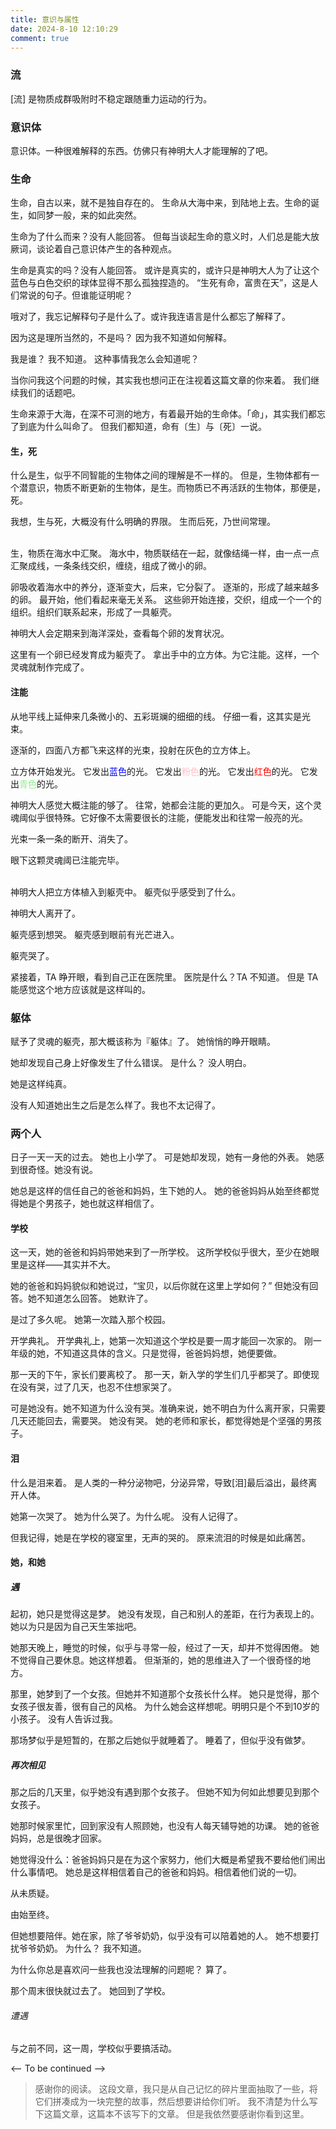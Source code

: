 ```yaml
---
title: 意识与属性
date: 2024-8-10 12:10:29
comment: true
---
```

### 流

\[流] 是物质成群吸附时不稳定跟随重力运动的行为。

### 意识体

意识体。一种很难解释的东西。仿佛只有神明大人才能理解的了吧。

### 生命

生命，自古以来，就不是独自存在的。
生命从大海中来，到陆地上去。生命的诞生，如同梦一般，来的如此突然。

生命为了什么而来？没有人能回答。
<span class="hidden-blur">但每当谈起生命的意义时，人们总是能大放厥词，谈论着自己意识体产生的各种观点。</span>

生命是真实的吗？没有人能回答。
<span class="hidden-blur">或许是真实的，或许只是神明大人为了让这个蓝色与白色交织的球体显得不那么孤独捏造的。</span>
<span class="hidden-blur">“生死有命，富贵在天”，这是人们常说的句子。但谁能证明呢？</span>

哦对了，我忘记解释句子是什么了。或许我连语言是什么都忘了解释了。

因为<span class="hidden-blur">这是理所当然的，不是吗？</span>
因为<span class="hidden-blur">我不知道如何解释。</span>

我是谁？
<span class="hidden-blur">我不知道。</span>
<span class="hidden-blur">这种事情我怎么会知道呢？</span>

当你问我这个问题的时候，其实<span class="hidden-blur">我也想问正在注视着这篇文章的你</span>来着。
我们继续我们的话题吧。

生命来源于大海，在深不可测的地方，有着最开始的生命体。「命」，<span class="hidden-blur">其实我们都忘了到底为什么叫命了</span>。
但我们都知道，命有〔生〕与〔死〕一说。

#### 生，死

什么是生，似乎不同智能的生物体之间的理解是不一样的。
<span class="hidden-blur">但是，生物体都有一个潜意识，</span><span class="hidden-blur">物质不断更新的生物体，是生。而物质已不再活跃的生物体，那便是，死。</span>

我想，生与死，大概没有什么明确的界限。
<span class="hidden-blur">生而后死，</span><span class="hidden-blur">乃世间常理。</span>

<br>
生，物质在海水中汇聚。
海水中，物质联结在一起，就像结绳一样，由一点一点汇聚成线，一条条线交织，缠绕，组成了微小的卵。

卵吸收着海水中的养分，逐渐变大，后来，它分裂了。
<span class="hidden-blur">逐渐的，形成了越来越多的卵。</span>
<span class="hidden-blur">最开始，他们看起来毫无关系。</span>
<span class="hidden-blur">这些卵开始连接，交织，组成一个一个的组织。组织们联系起来，形成了一具躯壳。</span>

神明大人会定期来到海洋深处，查看每个卵的发育状况。

这里有一个卵已经发育成为躯壳了。
拿出手中的立方体。为它注能。这样，一个灵魂就制作完成了。

#### 注能

从地平线上延伸来几条微小的、五彩斑斓的细细的线。
<span class="hidden-blur">仔细一看，这其实是光束。</span>

逐渐的，四面八方都飞来这样的光束，投射在灰色的立方体上。

立方体开始发光。
它发出<span class="hidden-blur" style="color: blue">蓝色</span>的光。
它发出<span class="hidden-blur" style="color: pink">粉色</span>的光。
它发出<span class="hidden-blur" style="color: red">红色</span>的光。
它发出<span class="hidden-blur" style="color: lightgreen">青色</span>的光。

神明大人感觉大概注能的够了。
往常，<span class="hidden-blur">她都会注能的更加久</span>。
可是今天，这个<span class="hidden-blur">灵魂阈似乎很特殊</span>。它好像不太需要很长的注能，便能发出和往常一般亮的光。

光束一条一条的<span class="hidden-blur">断开、消失了</span>。

眼下这颗灵魂阈已注能完毕。

<br>
神明大人把立方体植入到躯壳中。
躯壳似乎感受到了什么。

<span class="hidden-blur">神明大人离开了</span>。

躯壳感到<span class="hidden-blur">想哭</span>。
躯壳感到<span class="hidden-blur">眼前有光芒进入</span>。

躯壳哭了。

紧接着，TA 睁开眼，看到自己正在医院里。
医院是什么？<span class="hidden-blur">TA 不知道。</span>
<span class="hidden-blur">但是 TA 能感觉这个地方应该就是这样叫的。</span>

### 躯体

赋予了灵魂的躯壳，那大概该称为『躯体』了。
她<span class="hidden-blur">悄悄的</span>睁开眼睛。

<span class="hidden-blur">她却发现自己身上好像发生了什么错误。</span>
是什么？
<span class="hidden-blur">没人明白。</span>

她是这样纯真。

<span class="hidden-blur">没有人知道她出生之后是怎么样了。</span><span class="hidden-blur">我也不太记得了。</span>

### 两个人

日子一天一天的过去。
她也上小学了。
可是她却发现，<span class="hidden-blur">她有一身他的外表。</span>
她感到很奇怪。<span class="hidden-blur">她没有说。</span>

她总是这样的信任自己的爸爸和妈妈，生下她的人。
她的爸爸妈妈从始至终都觉得<span class="hidden-blur">她是个男孩子</span>，她也就这样相信了。

#### 学校

这一天，她的爸爸和妈妈带她来到了一所学校。
这所学校似乎很大，至少在她眼里是这样<span class="hidden-blur">——其实并不大</span>。

她的爸爸和妈妈貌似和她说过，<span class="hidden-blur">“宝贝，以后你就在这里上学如何？”</span>
<span class="hidden-blur">但她没有回答。</span><span class="hidden-blur">她不知道怎么回答。</span>
她默许了。

是过了多久呢。
她第一次踏入那个校园。

开学典礼。
开学典礼上，她第一次知道这个学校<span class="hidden-blur">是要一周才能回一次家的</span>。
刚一年级的她，不知道这具体的含义。只是觉得，爸爸妈妈想，她便要做。

那一天的下午，家长们要离校了。
那一天，新入学的学生们几乎都哭了。<span class="hidden-blur">即使现在没有哭，过了几天，也忍不住想家哭了。</span>

<span class="hidden-blur">可是她没有。她不知道为什么没有哭。</span>准确来说，她<span class="hidden-blur">不明白为什么离开家，只需要几天还能回去，需要哭。</span>
她没有哭。
她的老师和家长，都觉得她是个坚强的<span class="hidden-blur">男孩子</span>。

#### 泪

什么是泪来着。
是人类的一种<span class="hidden-blur">分泌物</span>吧，<span class="hidden-blur">分泌异常，导致\[泪]最后溢出，最终离开人体。</span>

她第一次哭了。
她为什么哭了。为什么呢。
<span class="hidden-blur">没有人记得了。</span>

但我记得，<span class="hidden-blur">她是在学校的寝室里，无声的哭的。</span>
原来流泪的时候<span class="hidden-blur">是如此痛苦。</span>

#### 她，和她

##### 遇

起初，她只是觉得这是梦。
她没有发现，自己和别人的差距，<span class="hidden-blur">在行为表现上的。</span>她以为只是因为自己天生笨拙吧。

她那天晚上，睡觉的时候，似乎与寻常一般，经过了一天，<span class="hidden-blur">却并不觉得困倦。</span>
她不觉得自己要休息。她这样想着。
但渐渐的，她的思维<span class="hidden-blur">进入了一个很奇怪的地方。</span>

那里，她梦到了一个女孩。<span class="hidden-blur">但她并不知道那个女孩长什么样。</span>
她只是觉得，那个女孩子很<span class="hidden-blur">友善</span>，很<span class="hidden-blur">有自己的风格</span>。
为什么她会这样想呢。明明只是个不到10岁的小孩子。
<span class="hidden-blur">没有人告诉过我。</span>

那场梦似乎是短暂的，在那之后她似乎就睡着了。
睡着了，但似乎没有做梦。

##### 再次相见

那之后的几天里，似乎她<span class="hidden-blur">没有遇到那个女孩子</span>。
但她不知为何<span class="hidden-blur">如此想要见到那个女孩子</span>。

她那时候家里忙，回到家<span class="hidden-blur">没有人照顾她</span>，也<span class="hidden-blur">没有人每天辅导她的功课</span>。
她的爸爸妈妈，总是很晚才回家。

她觉得没什么：<span class="hidden-blur">爸爸妈妈只是在为这个家努力，他们大概是希望我不要给他们闹出什么事情吧。</span>
她总是这样<span class="hidden-blur">相信着自己的爸爸和妈妈。</span><span class="hidden-blur">相信着他们说的一切。</span>

<span class="hidden-blur">从未质疑。</span>

<span class="hidden-blur">由始至终。</span>

但她想要陪伴。她在家，除了爷爷奶奶，似乎<span class="hidden-blur">没有可以陪着她的人</span>。
她不想要打扰爷爷奶奶。
为什么？
<span class="hidden-blur">我不知道。</span>

<span class="hidden-blur">为什么你总是喜欢问一些我也没法理解的问题呢？</span>
<span class="hidden-blur">算了。</span>

那个周末很快就过去了。
她回到了学校。

###### 遭遇

与之前不同，这一周，学校似乎要搞活动。

<-- To be continued -->

> 感谢你的阅读。
> 这段文章，我只是从自己记忆的碎片里面抽取了一些，将它们拼凑成为一块完整的故事，然后想要讲给你们听。
> 我不清楚为什么写下这篇文章，这篇本不该写下的文章。
> 但是我依然要感谢你看到这里。
